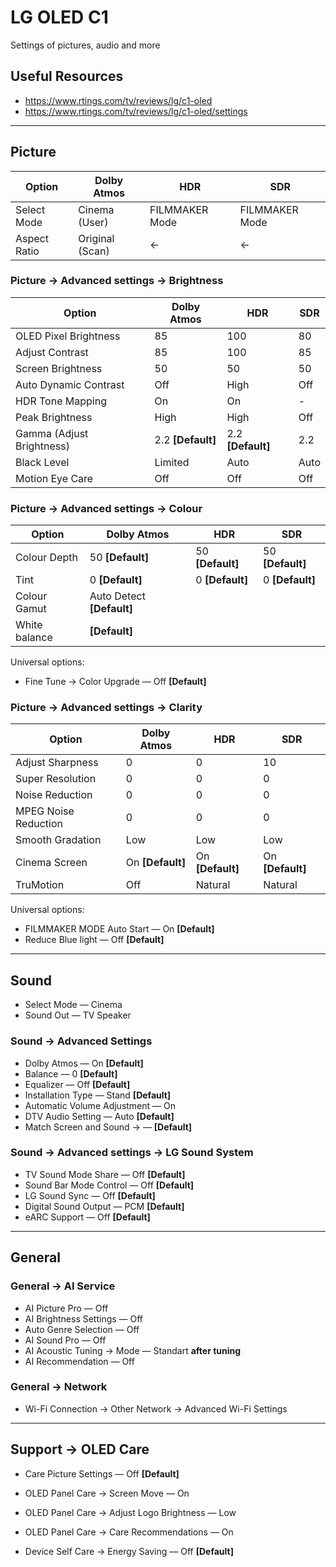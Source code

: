 # LG OLED C1

Settings of pictures, audio and more

## Useful Resources

- <https://www.rtings.com/tv/reviews/lg/c1-oled>
- <https://www.rtings.com/tv/reviews/lg/c1-oled/settings>

---

## Picture

| Option       | Dolby Atmos     | HDR            | SDR            |
| ------------ | --------------- | -------------- | -------------- |
| Select Mode  | Cinema (User)   | FILMMAKER Mode | FILMMAKER Mode |
| Aspect Ratio | Original (Scan) | ←              | ←              |

### Picture → Advanced settings → Brightness

| Option                    | Dolby Atmos       | HDR               | SDR  |
| ------------------------- | ----------------- | ----------------- | ---- |
| OLED Pixel Brightness     | 85                | 100               | 80   |
| Adjust Contrast           | 85                | 100               | 85   |
| Screen Brightness         | 50                | 50                | 50   |
| Auto Dynamic Contrast     | Off               | High              | Off  |
| HDR Tone Mapping          | On                | On                | -    |
| Peak Brightness           | High              | High              | Off  |
| Gamma (Adjust Brightness) | 2.2 **[Default]** | 2.2 **[Default]** | 2.2  |
| Black Level               | Limited           | Auto              | Auto |
| Motion Eye Care           | Off               | Off               | Off  |

### Picture → Advanced settings → Colour

| Option        | Dolby Atmos               | HDR              | SDR              |
| ------------- | ------------------------- | ---------------- | ---------------- |
| Colour Depth  | 50 **[Default]**          | 50 **[Default]** | 50 **[Default]** |
| Tint          | 0 **[Default]**           | 0 **[Default]**  | 0 **[Default]**  |
| Colour Gamut  | Auto Detect **[Default]** |
| White balance | **[Default]**             |

Universal options:

- Fine Tune → Color Upgrade — Off **[Default]**

### Picture → Advanced settings → Clarity

| Option               | Dolby Atmos      | HDR              | SDR              |
| -------------------- | ---------------- | ---------------- | ---------------- |
| Adjust Sharpness     | 0                | 0                | 10               |
| Super Resolution     | 0                | 0                | 0                |
| Noise Reduction      | 0                | 0                | 0                |
| MPEG Noise Reduction | 0                | 0                | 0                |
| Smooth Gradation     | Low              | Low              | Low              |
| Cinema Screen        | On **[Default]** | On **[Default]** | On **[Default]** |
| TruMotion            | Off              | Natural          | Natural          |

Universal options:

- FILMMAKER MODE Auto Start — On **[Default]**
- Reduce Blue light — Off **[Default]**

---

## Sound

- Select Mode — Cinema
- Sound Out — TV Speaker

### Sound → Advanced Settings

- Dolby Atmos — On **[Default]**
- Balance — 0 **[Default]**
- Equalizer — Off **[Default]**
- Installation Type — Stand **[Default]**
- Automatic Volume Adjustment — On
- DTV Audio Setting — Auto **[Default]**
- Match Screen and Sound → — **[Default]**

### Sound → Advanced settings → LG Sound System

- TV Sound Mode Share — Off **[Default]**
- Sound Bar Mode Control — Off **[Default]**
- LG Sound Sync — Off **[Default]**
- Digital Sound Output — PCM **[Default]**
- eARC Support — Off **[Default]**

---

## General

### General → AI Service

- AI Picture Pro — Off
- AI Brightness Settings — Off
- Auto Genre Selection — Off
- AI Sound Pro — Off
- AI Acoustic Tuning → Mode — Standart **after tuning**
- AI Recommendation — Off

### General → Network

- Wi-Fi Connection → Other Network → Advanced Wi-Fi Settings

---

## Support → OLED Care

- Care Picture Settings — Off **[Default]**
- OLED Panel Care → Screen Move — On
- OLED Panel Care → Adjust Logo Brightness — Low
- OLED Panel Care → Care Recommendations — On

- Device Self Care → Energy Saving — Off **[Default]**
